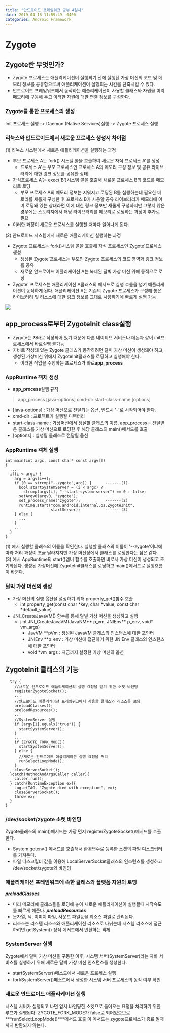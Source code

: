 ```yaml
---
title: "안드로이드 프레임워크 공부 4일차"
date: 2019-04-18 11:59:49 -0400
categories: Android Framework
---
```


Zygote
=============

Zygote란 무엇인가? 
-------------
* Zygote 프로세스는 애플리케이션이 실행되기 전에 실행된 가상 머신의 코드 및 메모리 정보를 공유함으로써 애플리케이션이 실행되는 시간을 단축시킬 수 있다.
* 안드로이드 프레임워크에서 동작하는 애플리케이션이 사용할 클래스와 자원을 미리 메모리에 구동해 두고 이러한 자원에 대한 연결 정보를 구성한다.

### Zygote를 통한 프로세스의 생성
Init 프로세스 실행 -> Daemon (Native Services)실행 -> Zygote 프로세스 실행

### 리눅스와 안드로이드에서 새로운 프로세스 생성시 차이점
(1) 리눅스 시스템에서 새로운 애플리케이션을 실행하는 과정
* 부모 프로세스 A는 fork() 시스템 콜을 호출하여 새로운 자식 프로세스 A'를 생성
  - 프로세스 A'는 부모 프로세스인 프로세스 A의 메모리 구성 정보 및 공유 라이브러리에 대한 링크 정보를 공유한 상태
* 자식프로세스 A'는 exec('B')시스템 콜을 호출해 새로운 프로세스 B의 코드를 메모리로 로딩
  - 부모 프로세스 A의 메모리 정보는 지워지고 로딩된 B를 실행하는데 필요한 메로리를 새롭게 구성한 후 프로세스 B가 사용할 공유 라이브러리가 메모리에 이미 로딩돼 있는 상태라면 이에 대한 링크 정보만 새롭게 구성하지만 그렇지 않은 경우에는 스토리지에서 해당 라이브러리를 메모리로 로딩하는 과정이 추가로 필요
* 이러한 과정이 새로운 프로세스를 실행할 때마다 일어나게 된다.

(2) 안드로이드 시스템에서 새로운 애플리케이션 실행하는 과정
* Zygote 프로세스는 fork()시스템 콜을 호출해 자식 프로세스인 Zygote'프로세스 생성
  - 생성된 Zygote'프로세스는 부모인 Zygote 프로세스의 코드 영역과 링크 정보를 공유
  - 새로운 안드로이드 어플리케이션 A는 복제된 달빅 가상 머신 위에 동적으로 로딩
* Zygote' 프로세스는 애플리케이션 A클래스의 메서드로 실행 흐름을 넘겨 애플리케이션이 동작하게 된다. 애플리케이션 A는 기존의 Zygote 프로세스가 구성해 놓은 라이브러리 및 리소스에 대한 링크 정보를 그대로 사용하기에 빠르게 실행 가능
<img src="https://user-images.githubusercontent.com/48199401/56362282-68e9ac80-6224-11e9-8583-51e647c59e40.jpg">

app_process로부터 ZygoteInit class실행
-------------
* Zygote는 자바로 작성되어 있기 때문에 다른 네이티브 서비스나 데몬과 같이 init프로세스에서 바로실행 불가능
* 자바로 작성돼 있는 Zygote 클래스가 동작하려면 달빅 가상 머신이 생성돼야 하고, 생성된 가상머신 위에서 ZygoteInit클래스를 로딩하고 실행해야 한다.
  - 이러한 작업을 수행하는 프로세스가 바로**app_process**

### AppRuntime 객체 생성
* **app_process**실행 규칙
> app_process [java-options] cmd-dir start-class-name [options]
* [java-options] : 가상 머신으로 전달되는 옵션, 반드시 '-'로 시작되어야 한다.
* cmd-dir : 프로젝트가 실행될 디렉터리
* start-class-name : 가상머신에서 생설할 클래스의 이름. app_process는 전달받은 클래스를 가상 머신으로 로딩한 후 해당 클래스의 main()메서드를 호출
* [options] : 실행될 클래스로 전달될 옵션

### AppRuntime 객체 실행
```
int main(int argc, const char* const argv[])
{
  ...
  if(i < argc) {
    arg = argv[i++];
    if (0 == strcmp("--zygote",arg)) {      -------(1)
      bool startSystemServer = (i < argc) ?
        strcmp(argv[i], "--start-system-server") == 0 : false;
      setArgv0(argv0, "zygote");
      set_process_name("zygote");           -------(2)
      runtime.start("com.android.internal.os.ZygoteInit",
                    startServer);           -------(3)
    } else {
      ...
    }
    ...
  }
}
```
(1) 에서 실행할 클래스의 이름을 확인한다. 실행할 클래스의 이름이 '--zygote'이냐에 따라 처리 과정이 조금 달라지지만 가상 머신상에서 클래스를 로딩한다는 점은 같다.
(3) 에서 AppRuntime의 start()멤버 함수를 호출하면 비로서 가상 머신이 생성되고 초기화된다. 생성된 가상머신에 ZygoteInit클래스를 로딩하고 main()메서드로 실행흐름이 바뀐다.

### 달빅 가상 머신의 생성
* 가상 머신의 실행 옵션을 설정하기 위해 property_get()함수 호출
  - int property_get(const char *key, char *value, const char *default_value)
* JNI_CreateJavaVM() 함수를 통해 달빌 가상 머신을 생성하고 실행
  - jint JNI_CreateJavaVM(JavaNM** p_vm, JNIEnv** p_env, void* vm_args)
    + JavVM **pVm : 생성된 JavaVM 클래스의 인스턴스에 대한 포인터
    + JNIEnv **p_env : 가상 머신에 접근하기 위한 JNIEnv 클래스의 인스턴스에 대한 포인터
    + void *vm_args : 지금까지 설정한 가상 머신의 옵션
    
ZygoteInit 클래스의 기능
-------------
```public static void main(String argv[]){
  try {
    //새로운 안드로이드 애플리케이션의 실행 요청을 받기 위한 소켓 바인딩
    registerZygoteSocket();
    ...
    //안드로이드 애플리케이션 프레임워크에서 사용할 클래스와 리소스를 로딩
    preloadClasses();
    preloadResources();
    ...
    //SystemServer 실행
    if (argv[1].equals("true")) {
      startSystemServer();
    }
    ...
    if (ZYGOTE_FORK_MODE){
      startSystemServer();
    } else {
      //새로운 안드로이드 애플리케이션 실행 요청을 처리
      runSelectLoopMode();
    }
    closeServerSocket();
  }catch(MethodAndArgsCaller caller){
    caller.run();
  } catch(RuntimeException ex){
    Log.e(TAG, "Zygote died with exception", ex);
    closeServerSocket();
    throw ex;
  }
}
```

### /dev/socket/zygote 소켓 바인딩
Zygote클래스의 main()메서드는 가장 먼저 registerZygoteSocket()메서드를 호출한다.
* System.getenv() 메서드를 호출해서 환경변수로 등록한 소켓의 파일 디스크립터를 가져온다. 
* 파일 디스크립터 값을 이용해 LocalServerSocket클래스의 인스턴스를 생성하고 /dev/socket/zygote와 바인딩

### 애플리케이션 프레임워크에 속한 클래스와 플랫폼 자원의 로딩
***preloadClasses***
* 미리 메모리에 클래스들을 로딩해 놓아 새로운 애플리케이션이 실행될때 시작속도를 빠르게 해준다.
***preloadResources***
* 문자열, 색, 이미지 파일, 사운드 파일등을 리소스 파일로 관리된다.
* 리소스는 리스템 리소스와 애플리케이션 리소스로 나뉘는데 시스템 리소스에 접근하려면 getSystem() 정적 메서드에서 반환하는 객체 

### SystemServer 실행
Zygote에서 달빅 가상 머신을 구동한 이후, 시스템 서버(SystemServer)라는 자바 서비스를 실행하기 위해 새로운 달빅 가상 머신 인스턴스를 생성한다. 
* startSystemServer()메소드에서 새로운 프로세스 실행
* forkSystemServer()메소드에서 생성한 시스템 서버 프로세스의 동작 여부 확인

### 새로운 안드로이드 애플리케이션 실행
시스템 서버가 실행되고 나면 앞서 바인딩한 소켓으로 들어오는 요청을 처리하기 위한 루프가 실행된다. ZYGOTE_FORK_MODE가 false로 되어있으므로 ***runSelectLoopMode()***메서드 호출 이 메서드는 zygote프로세스가 종료 될때까지 반환되지 않는다.
